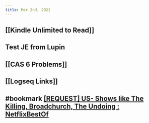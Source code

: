 ```yaml
---
title: Mar 2nd, 2021
---
```


## [[Kindle Unlimited to Read]]
## Test JE from Lupin
## [[CAS 6 Problems]]
## [[Logseq Links]]
## #bookmark [[REQUEST] US- Shows like The Killing, Broadchurch, The Undoing : NetflixBestOf](https://www.reddit.com/r/NetflixBestOf/comments/lw8mf0/request_us_shows_like_the_killing_broadchurch_the/)
